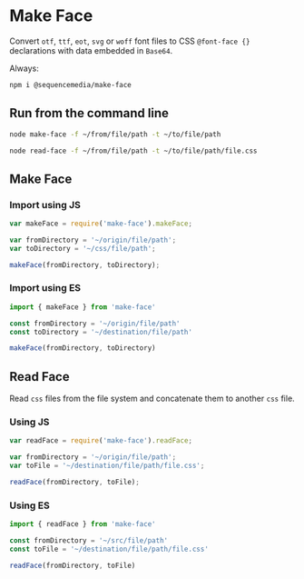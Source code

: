 # Make Face

Convert `otf`, `ttf`, `eot`, `svg` or `woff` font files to CSS `@font-face {}` declarations with data embedded in `Base64`.

Always:

```bash
npm i @sequencemedia/make-face
```

## Run from the command line

```bash
node make-face -f ~/from/file/path -t ~/to/file/path
```

```bash
node read-face -f ~/from/file/path -t ~/to/file/path/file.css
```

## Make Face

### Import using JS

```javascript
var makeFace = require('make-face').makeFace;

var fromDirectory = '~/origin/file/path';
var toDirectory = '~/css/file/path';

makeFace(fromDirectory, toDirectory);
```

### Import using ES

```javascript
import { makeFace } from 'make-face'

const fromDirectory = '~/origin/file/path'
const toDirectory = '~/destination/file/path'

makeFace(fromDirectory, toDirectory)
```

## Read Face

Read `css` files from the file system and concatenate them to another `css` file.

### Using JS

```javascript
var readFace = require('make-face').readFace;

var fromDirectory = '~/origin/file/path';
var toFile = '~/destination/file/path/file.css';

readFace(fromDirectory, toFile);
```

### Using ES

```javascript
import { readFace } from 'make-face'

const fromDirectory = '~/src/file/path'
const toFile = '~/destination/file/path/file.css'

readFace(fromDirectory, toFile)
```
